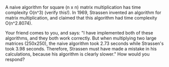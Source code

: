 A naive algorithm for square (n x n) matrix multiplication has time complexity O(n^3) (verify this!). In 1969, Strassen invented an algorithm for matrix multiplication, and claimed that this algorithm had time complexity O(n^2.8074).

Your friend comes to you, and says: "I have implemented both of these algorithms, and they both work correctly. But when multiplying two large matrices (250x250), the naive algorithm took 2.73 seconds while Strassen's took 3.98 seconds. Therefore, Strassen must have made a mistake in his calculations, because his algorithm is clearly slower." How would you respond?

